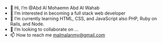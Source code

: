 - 👋 Hi, I’m @Abd Al Mohaemn Abd Al Wahab
- 👀 I’m interested in becoming a full stack web developer
- 🌱 I’m currently learning HTML, CSS, and JavaScript also PHP, Ruby on Rails, and Node.
- 💞️ I’m looking to collaborate on ...
- 📫 How to reach me malmalanmy@gmail.com

<!---
TheSoulKing/TheSoulKing is a ✨ special ✨ repository because its `README.md` (this file) appears on your GitHub profile.
You can click the Preview link to take a look at your changes.
--->
